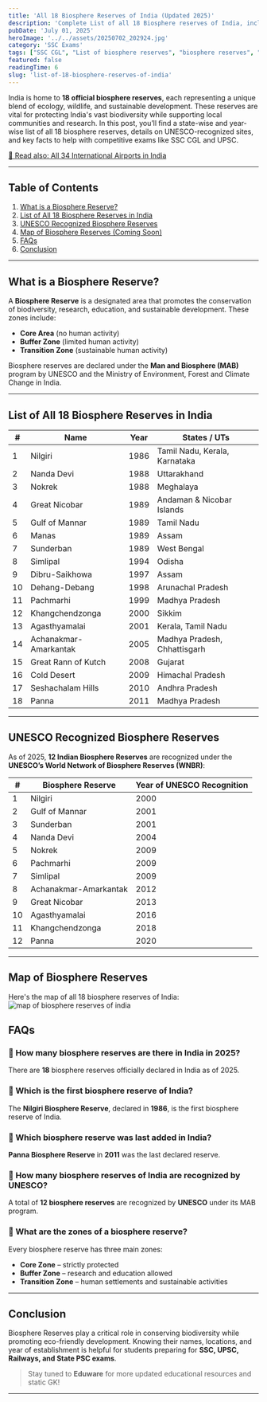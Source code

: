 ```yaml
---
title: 'All 18 Biosphere Reserves of India (Updated 2025)'
description: 'Complete List of all 18 Biosphere reserves of India, including their States.'
pubDate: 'July 01, 2025'
heroImage: '../../assets/20250702_202924.jpg'
category: 'SSC Exams'
tags: ["SSC CGL", "List of biosphere reserves", "biosphere reserves", "18 biosphere reserves"]
featured: false
readingTime: 6
slug: 'list-of-18-biosphere-reserves-of-india'
---
```


India is home to **18 official biosphere reserves**, each representing a unique blend of ecology, wildlife, and sustainable development. These reserves are vital for protecting India's vast biodiversity while supporting local communities and research. In this post, you’ll find a state-wise and year-wise list of all 18 biosphere reserves, details on UNESCO-recognized sites, and key facts to help with competitive exams like SSC CGL and UPSC.

[📘 Read also: All 34 International Airports in India](https://eduware.vercel.app/blog/all-34-international-airports-in-india/)

---

## Table of Contents

1. [What is a Biosphere Reserve?](#what-is-a-biosphere-reserve)
2. [List of All 18 Biosphere Reserves in India](#list-of-all-18-biosphere-reserves-in-india)
3. [UNESCO Recognized Biosphere Reserves](#unesco-recognized-biosphere-reserves)
4. [Map of Biosphere Reserves (Coming Soon)](#)
5. [FAQs](#faqs)
6. [Conclusion](#conclusion)

---

## What is a Biosphere Reserve?

A **Biosphere Reserve** is a designated area that promotes the conservation of biodiversity, research, education, and sustainable development. These zones include:

- **Core Area** (no human activity)
- **Buffer Zone** (limited human activity)
- **Transition Zone** (sustainable human activity)

Biosphere reserves are declared under the **Man and Biosphere (MAB)** program by UNESCO and the Ministry of Environment, Forest and Climate Change in India.

---

## List of All 18 Biosphere Reserves in India

| #  | Name                           | Year | States / UTs                        |
|----|--------------------------------|------|-------------------------------------|
| 1  | Nilgiri                        | 1986 | Tamil Nadu, Kerala, Karnataka       |
| 2  | Nanda Devi                     | 1988 | Uttarakhand                         |
| 3  | Nokrek                         | 1988 | Meghalaya                           |
| 4  | Great Nicobar                  | 1989 | Andaman & Nicobar Islands           |
| 5  | Gulf of Mannar                 | 1989 | Tamil Nadu                          |
| 6  | Manas                          | 1989 | Assam                               |
| 7  | Sunderban                      | 1989 | West Bengal                         |
| 8  | Simlipal                       | 1994 | Odisha                              |
| 9  | Dibru-Saikhowa                 | 1997 | Assam                               |
| 10 | Dehang-Debang                  | 1998 | Arunachal Pradesh                   |
| 11 | Pachmarhi                      | 1999 | Madhya Pradesh                      |
| 12 | Khangchendzonga                | 2000 | Sikkim                              |
| 13 | Agasthyamalai                  | 2001 | Kerala, Tamil Nadu                  |
| 14 | Achanakmar-Amarkantak          | 2005 | Madhya Pradesh, Chhattisgarh        |
| 15 | Great Rann of Kutch            | 2008 | Gujarat                             |
| 16 | Cold Desert                    | 2009 | Himachal Pradesh                    |
| 17 | Seshachalam Hills              | 2010 | Andhra Pradesh                      |
| 18 | Panna                          | 2011 | Madhya Pradesh                      |

---

## UNESCO Recognized Biosphere Reserves

As of 2025, **12 Indian Biosphere Reserves** are recognized under the **UNESCO’s World Network of Biosphere Reserves (WNBR)**:

| #  | Biosphere Reserve     | Year of UNESCO Recognition |
|----|------------------------|-----------------------------|
| 1  | Nilgiri                | 2000                        |
| 2  | Gulf of Mannar         | 2001                        |
| 3  | Sunderban              | 2001                        |
| 4  | Nanda Devi             | 2004                        |
| 5  | Nokrek                 | 2009                        |
| 6  | Pachmarhi              | 2009                        |
| 7  | Simlipal               | 2009                        |
| 8  | Achanakmar-Amarkantak  | 2012                        |
| 9  | Great Nicobar          | 2013                        |
| 10 | Agasthyamalai          | 2016                        |
| 11 | Khangchendzonga        | 2018                        |
| 12 | Panna                  | 2020                        |

---

## Map of Biosphere Reserves
Here's the map of all 18 biosphere reserves of India:
![map of biosphere reserves of india]("https://upload.wikimedia.org/wikipedia/commons/5/5c/Biosphere_Reserves_in_India.png")

## FAQs

### 🔹 How many biosphere reserves are there in India in 2025?

There are **18** biosphere reserves officially declared in India as of 2025.

### 🔹 Which is the first biosphere reserve of India?

The **Nilgiri Biosphere Reserve**, declared in **1986**, is the first biosphere reserve of India.

### 🔹 Which biosphere reserve was last added in India?

**Panna Biosphere Reserve** in **2011** was the last declared reserve.

### 🔹 How many biosphere reserves of India are recognized by UNESCO?

A total of **12 biosphere reserves** are recognized by **UNESCO** under its MAB program.

### 🔹 What are the zones of a biosphere reserve?

Every biosphere reserve has three main zones:
- **Core Zone** – strictly protected
- **Buffer Zone** – research and education allowed
- **Transition Zone** – human settlements and sustainable activities

---

## Conclusion

Biosphere Reserves play a critical role in conserving biodiversity while promoting eco-friendly development. Knowing their names, locations, and year of establishment is helpful for students preparing for **SSC, UPSC, Railways, and State PSC exams**.

> Stay tuned to **Eduware** for more updated educational resources and static GK!

---
